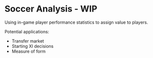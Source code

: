 # Soccer Analysis - WIP

Using in-game player performance statistics to assign value to players.

Potential applications:
* Transfer market
* Starting XI decisions
* Measure of form
